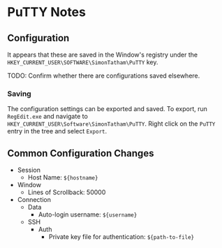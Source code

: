 # PuTTY Notes

## Configuration

It appears that these are saved in the Window's registry under the `HKEY_CURRENT_USER\SOFTWARE\SimonTatham\PuTTY` key.

TODO: Confirm whether there are configurations saved elsewhere.

### Saving

The configuration settings can be exported and saved. To export, run `RegEdit.exe` and navigate to `HKEY_CURRENT_USER\Software\SimonTatham\PuTTY`. Right click on the `PuTTY` entry in the tree and select `Export`.


## Common Configuration Changes

+ Session
  - Host Name: `${hostname}`
+ Window
  - Lines of Scrollback: 50000
+ Connection
  - Data
    * Auto-login username: `${username}`
  - SSH
    * Auth
      + Private key file for authentication: `${path-to-file}`
